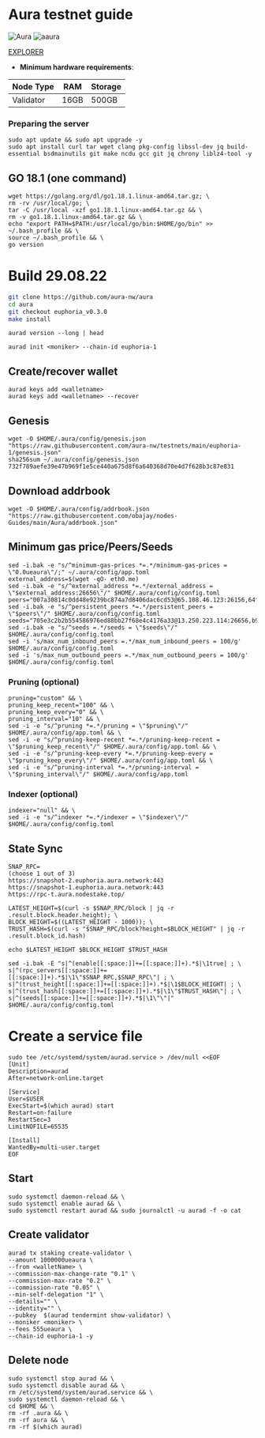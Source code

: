 # Aura testnet guide

![Aura](https://user-images.githubusercontent.com/44331529/180595364-72b306db-c60b-463e-877c-57ee5acc126e.png)
![aaura](https://user-images.githubusercontent.com/44331529/180595514-1dfc72a9-b72e-477b-ab5b-54f8a5071c7d.png)



[EXPLORER](https://testnet.owlstake.com/Aura-Network/staking)

- **Minimum hardware requirements**:

| Node Type  | RAM  | Storage  | 
|------------|------|----------|
| Validator  | 16GB | 500GB    |




### Preparing the server

    sudo apt update && sudo apt upgrade -y
    sudo apt install curl tar wget clang pkg-config libssl-dev jq build-essential bsdmainutils git make ncdu gcc git jq chrony liblz4-tool -y

## GO 18.1 (one command)

    wget https://golang.org/dl/go1.18.1.linux-amd64.tar.gz; \
    rm -rv /usr/local/go; \
    tar -C /usr/local -xzf go1.18.1.linux-amd64.tar.gz && \
    rm -v go1.18.1.linux-amd64.tar.gz && \
    echo "export PATH=$PATH:/usr/local/go/bin:$HOME/go/bin" >> ~/.bash_profile && \
    source ~/.bash_profile && \
    go version

# Build 29.08.22
```bash
git clone https://github.com/aura-nw/aura
cd aura
git checkout euphoria_v0.3.0
make install
```
`aurad version --long | head`

    
    aurad init <moniker> --chain-id euphoria-1

## Create/recover wallet

    aurad keys add <walletname>
    aurad keys add <walletname> --recover

## Genesis

    wget -O $HOME/.aura/config/genesis.json "https://raw.githubusercontent.com/aura-nw/testnets/main/euphoria-1/genesis.json"
    sha256sum ~/.aura/config/genesis.json
    732f789aefe39e47b969f1e5ce440a675d8f6a640368d70e4d7f628b3c87e831

## Download addrbook

    wget -O $HOME/.aura/config/addrbook.json "https://raw.githubusercontent.com/obajay/nodes-Guides/main/Aura/addrbook.json"


## Minimum gas price/Peers/Seeds

    sed -i.bak -e "s/^minimum-gas-prices *=.*/minimum-gas-prices = \"0.0ueaura\"/;" ~/.aura/config/app.toml
    external_address=$(wget -qO- eth0.me)
    sed -i.bak -e "s/^external_address *=.*/external_address = \"$external_address:26656\"/" $HOME/.aura/config/config.toml
    peers="007a30814c0dd48e9239bc874a7d8406dac6cd53@65.108.46.123:26156,64fdaa6da59901793beda215679ac2a6549b46b4@144.91.122.166:26656,d3ba3d354b657ec21377791d307a4ed01b2898d7@138.201.139.175:20356,c53157159e7cea010b86e44786831f792d852e1f@135.181.72.187:26656,594f32a7496097e5c8cecd23156862e714c9a729@144.76.224.246:56656,5d869eb132e188b848875cc169edb3614d6bb620@144.76.27.79:26656"
    sed -i.bak -e "s/^persistent_peers *=.*/persistent_peers = \"$peers\"/" $HOME/.aura/config/config.toml
    seeds="705e3c2b2b554586976ed88bb27f68e4c4176a33@13.250.223.114:26656,b9243524f659f2ff56691a4b2919c3060b2bb824@13.214.5.1:26656"
    sed -i.bak -e "s/^seeds =.*/seeds = \"$seeds\"/" $HOME/.aura/config/config.toml
    sed -i 's/max_num_inbound_peers =.*/max_num_inbound_peers = 100/g' $HOME/.aura/config/config.toml
    sed -i 's/max_num_outbound_peers =.*/max_num_outbound_peers = 100/g' $HOME/.aura/config/config.toml

### Pruning (optional)

    pruning="custom" && \
    pruning_keep_recent="100" && \
    pruning_keep_every="0" && \
    pruning_interval="10" && \
    sed -i -e "s/^pruning *=.*/pruning = \"$pruning\"/" $HOME/.aura/config/app.toml && \
    sed -i -e "s/^pruning-keep-recent *=.*/pruning-keep-recent = \"$pruning_keep_recent\"/" $HOME/.aura/config/app.toml && \
    sed -i -e "s/^pruning-keep-every *=.*/pruning-keep-every = \"$pruning_keep_every\"/" $HOME/.aura/config/app.toml && \
    sed -i -e "s/^pruning-interval *=.*/pruning-interval = \"$pruning_interval\"/" $HOME/.aura/config/app.toml

### Indexer (optional)

    indexer="null" && \
    sed -i -e "s/^indexer *=.*/indexer = \"$indexer\"/" $HOME/.aura/config/config.toml

## State Sync
    SNAP_RPC=
    (choose 1 out of 3)
    https://snapshot-2.euphoria.aura.network:443
    https://snapshot-1.euphoria.aura.network:443
    https://rpc-t.aura.nodestake.top/

    LATEST_HEIGHT=$(curl -s $SNAP_RPC/block | jq -r .result.block.header.height); \
    BLOCK_HEIGHT=$((LATEST_HEIGHT - 1000)); \
    TRUST_HASH=$(curl -s "$SNAP_RPC/block?height=$BLOCK_HEIGHT" | jq -r .result.block_id.hash)

    echo $LATEST_HEIGHT $BLOCK_HEIGHT $TRUST_HASH

    sed -i.bak -E "s|^(enable[[:space:]]+=[[:space:]]+).*$|\1true| ; \
    s|^(rpc_servers[[:space:]]+=[[:space:]]+).*$|\1\"$SNAP_RPC,$SNAP_RPC\"| ; \
    s|^(trust_height[[:space:]]+=[[:space:]]+).*$|\1$BLOCK_HEIGHT| ; \
    s|^(trust_hash[[:space:]]+=[[:space:]]+).*$|\1\"$TRUST_HASH\"| ; \
    s|^(seeds[[:space:]]+=[[:space:]]+).*$|\1\"\"|" $HOME/.aura/config/config.toml

# Create a service file

    sudo tee /etc/systemd/system/aurad.service > /dev/null <<EOF
    [Unit]
    Description=aurad
    After=network-online.target

    [Service]
    User=$USER
    ExecStart=$(which aurad) start
    Restart=on-failure
    RestartSec=3
    LimitNOFILE=65535

    [Install]
    WantedBy=multi-user.target
    EOF

## Start

    sudo systemctl daemon-reload && \
    sudo systemctl enable aurad && \
    sudo systemctl restart aurad && sudo journalctl -u aurad -f -o cat


## Create validator


    aurad tx staking create-validator \
    --amount 1000000ueaura \
    --from <walletName> \
    --commission-max-change-rate "0.1" \
    --commission-max-rate "0.2" \
    --commission-rate "0.05" \
    --min-self-delegation "1" \
    --details="" \
    --identity="" \
    --pubkey  $(aurad tendermint show-validator) \
    --moniker <moniker> \
    --fees 555ueaura \
    --chain-id euphoria-1 -y


## Delete node
    sudo systemctl stop aurad && \
    sudo systemctl disable aurad && \
    rm /etc/systemd/system/aurad.service && \
    sudo systemctl daemon-reload && \
    cd $HOME && \
    rm -rf .aura && \
    rm -rf aura && \
    rm -rf $(which aurad)

